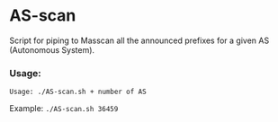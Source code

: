 # AS-scan


Script for piping to Masscan all the announced prefixes for a given AS (Autonomous System).


### Usage:

`Usage: ./AS-scan.sh + number of AS`

Example: `./AS-scan.sh 36459`
